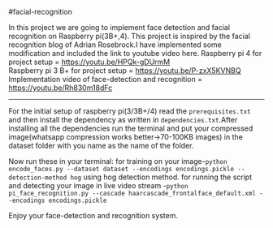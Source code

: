 #facial-recognition

In this project we are going to implement face detection and facial recognition on Raspberry pi(3B+,4).
This project is inspired by the facial recognition blog of Adrian Rosebrock.I have implemented some modification and 
included the link to youtube video here.
Raspberry pi 4 for project setup = https://youtu.be/HPQk-gDUrmM<br>
Raspberry pi 3 B+ for project setup = https://youtu.be/P-zxX5KVNBQ<br>
Implementation video of face-detection and recognition = https://youtu.be/Rh830m18dFc<br>

**********************************************************************
For the initial setup of raspberry pi(3/3B+/4) read the `prerequisites.txt` and then install the dependency as written in `dependencies.txt`.After installing all the dependencies run the terminal and put your compressed image(whatsapp compression works better->70-100KB images) in the dataset folder with you name as the name of the folder.

Now run these in your terminal:
  for training on your image-`python encode_faces.py --dataset dataset --encodings encodings.pickle --detection-method hog` using hog detection method.
  for running the script and detecting your image in live video stream -`python pi_face_recognition.py --cascade haarcascade_frontalface_default.xml --encodings encodings.pickle`

Enjoy your face-detection and recognition system.
